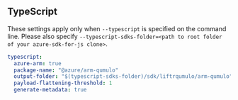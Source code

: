 ## TypeScript

These settings apply only when `--typescript` is specified on the command line.
Please also specify `--typescript-sdks-folder=<path to root folder of your azure-sdk-for-js clone>`.

```yaml $(typescript)
typescript:
  azure-arm: true
  package-name: "@azure/arm-qumulo"
  output-folder: "$(typescript-sdks-folder)/sdk/liftrqumulo/arm-qumulo"
  payload-flattening-threshold: 1
  generate-metadata: true
```
